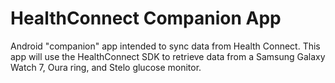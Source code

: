 # HealthConnect Companion App
Android "companion" app intended to sync data from Health Connect.
This app will use the HealthConnect SDK to retrieve data from a Samsung Galaxy Watch 7, Oura ring, and Stelo glucose monitor.
